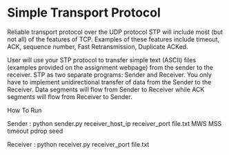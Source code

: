 # Simple Transport Protocol

Reliable transport protocol over the UDP protocol
STP will include most (but not all) of the features of TCP. Examples
of these features include timeout, ACK, sequence number, Fast Retransmission, Duplicate ACKed.

User will use your STP protocol to transfer simple text
(ASCII) files (examples provided on the assignment webpage) from the sender to the receiver. STP as two separate programs:
Sender and Receiver. You only have to implement unidirectional transfer of data from the Sender to 
the Receiver. Data segments will flow 
from Sender to Receiver while ACK segments will flow from Receiver to
Sender. 

How To Run

Sender :
python sender.py receiver_host_ip receiver_port file.txt MWS MSS timeout pdrop seed

Receiver :
python receiver.py receiver_port file.txt
